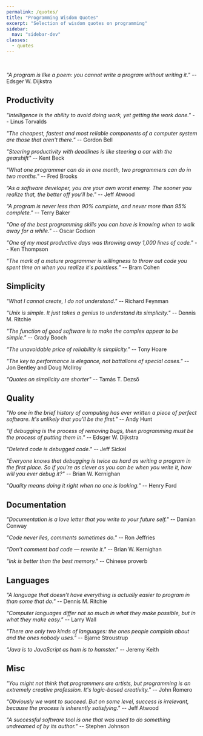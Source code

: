 ```yaml
---
permalink: /quotes/
title: "Programming Wisdom Quotes"
excerpt: "Selection of wisdom quotes on programming"
sidebar:
  nav: "sidebar-dev"
classes:
  - quotes
---
```


<br/>

_"A program is like a poem: you cannot write a program without writing it."_
-- Edsger W. Dijkstra

## Productivity

_"Intelligence is the ability to avoid doing work, yet getting the work done."_
-- Linus Torvalds

_"The cheapest, fastest and most reliable components of a computer system are
  those that aren't there."_
-- Gordon Bell

_"Steering productivity with deadlines is like steering a car with the
  gearshift"_
-- Kent Beck

_"What one programmer can do in one month, two programmers can do in two
  months."_
-- Fred Brooks

_“As a software developer, you are your own worst enemy. The sooner you realize
  that, the better off you’ll be."_
-- Jeff Atwood

_“A program is never less than 90% complete, and never more than 95%
  complete."_
-- Terry Baker

_"One of the best programming skills you can have is knowing when to walk away
  for a while."_
-- Oscar Godson

_"One of my most productive days was throwing away 1,000 lines of code."_
-- Ken Thompson

_"The mark of a mature programmer is willingness to throw out code you spent
  time on when you realize it's pointless."_
-- Bram Cohen


## Simplicity

_"What I cannot create, I do not understand."_
-- Richard Feynman

_“Unix is simple. It just takes a genius to understand its simplicity."_
-- Dennis M. Ritchie

_"The function of good software is to make the complex appear to be simple."_
-- Grady Booch

_“The unavoidable price of reliability is simplicity."_
-- Tony Hoare

_"The key to performance is elegance, not battalions of special cases."_
-- Jon Bentley and Doug McIlroy

_"Quotes on simplicity are shorter"_
-- Tamás T. Dezső


## Quality

_"No one in the brief history of computing has ever written a piece of perfect
  software. It's unlikely that you'll be the first."_
-- Andy Hunt

_"If debugging is the process of removing bugs, then programming must be the
  process of putting them in."_
-- Edsger W. Dijkstra

_"Deleted code is debugged code."_
-- Jeff Sickel

_"Everyone knows that debugging is twice as hard as writing a program in the
  first place. So if you're as clever as you can be when you write it, how
  will you ever debug it?"_
-- Brian W. Kernighan

_"Quality means doing it right when no one is looking."_
-- Henry Ford


## Documentation

_"Documentation is a love letter that you write to your future self."_
-- Damian Conway

_"Code never lies, comments sometimes do."_
-- Ron Jeffries

_“Don’t comment bad code — rewrite it."_
-- Brian W. Kernighan

_"Ink is better than the best memory."_
-- Chinese proverb

## Languages

_"A language that doesn’t have everything is actually easier to program in
  than some that do."_
-- Dennis M. Ritchie

_"Computer languages differ not so much in what they make possible, but in what
  they make easy."_
-- Larry Wall

_"There are only two kinds of languages: the ones people complain about and the
  ones nobody uses."_
-- Bjarne Stroustrup

_“Java is to JavaScript as ham is to hamster."_
--  Jeremy Keith

## Misc

_"You might not think that programmers are artists, but programming is an
  extremely creative profession. It's logic-based creativity."_
-- John Romero

_“Obviously we want to succeed. But on some level, success is irrelevant,
  because the process is inherently satisfying."_
-- Jeff Atwood

_"A successful software tool is one that was used to do something undreamed of
  by its author."_
-- Stephen Johnson


